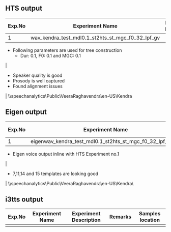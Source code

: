 ## HTS output

Exp.No| Experiment Name| Experiment Description| Remarks| Samples location  
---|---|---|---|---  
1| wav_kendra_test_mdl0.1_st2hts_st_mgc_f0_32_lpf_gv| 

  * Following parameters are used for tree construction
    * Dur: 0.1, F0: 0.1 and MGC: 0.1

| 

  * Speaker quality is good
  * Prosody is well captured
  * Found alignment issues

| \\\speechanalytics\Public\VeeraRaghavendra\en-US\Kendra  
  
## Eigen output

Exp.No| Experiment Name| Experiment Description| Remarks| Samples location  
---|---|---|---|---  
1| eigenwav_kendra_test_mdl0.1_st2hts_st_mgc_f0_32_lpf_gv.7z| 

  * Eigen voice output inline with HTS Experiment no.1

| 

  * 7,11,14 and 15 templates are looking good

| \\\speechanalytics\Public\VeeraRaghavendra\en-US\Kendra\  
  
## i3tts output

Exp.No| Experiment Name| Experiment Description| Remarks| Samples location  
---|---|---|---|---  
 |  |  |  |  
